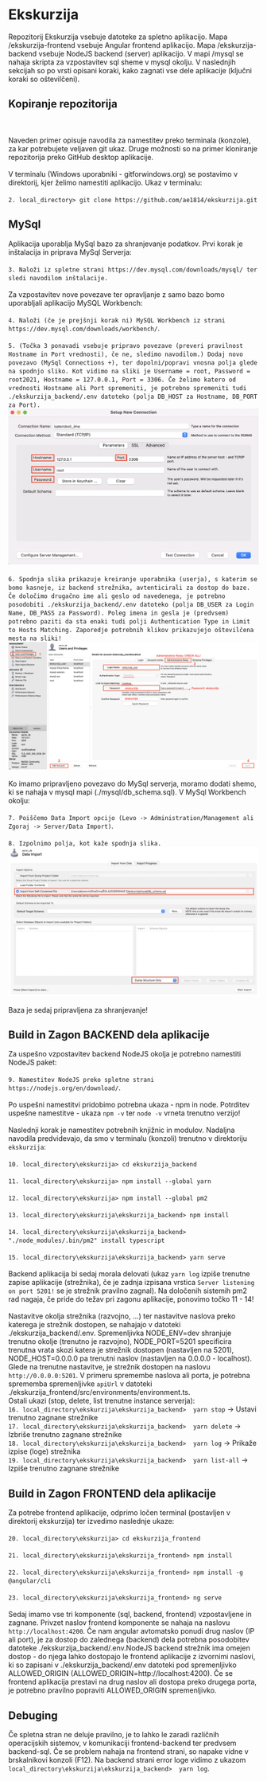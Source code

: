 # Ekskurzija

Repozitorij Ekskurzija vsebuje datoteke za spletno aplikacijo. Mapa /ekskurzija-frontend vsebuje Angular frontend aplikacijo. Mapa /ekskurzija-backend vsebuje NodeJS backend (server) aplikacijo. V mapi /mysql se nahaja skripta za vzpostavitev sql sheme v mysql okolju. 
V naslednjih sekcijah so po vrsti opisani koraki, kako zagnati vse dele aplikacije (ključni koraki so oštevilčeni).

## Kopiranje repozitorija
<br /><br />
Naveden primer opisuje navodila za namestitev preko terminala (konzole), za kar potrebujete veljaven git ukaz. Druge možnosti so na primer kloniranje repozitorija preko GitHub desktop aplikacije. 
<br /><br />
V terminalu (Windows uporabniki - gitforwindows.org) se postavimo v direktorij, kjer želimo namestiti aplikacijo. Ukaz v terminalu:
<br /><br />
`2. local_directory> git clone https://github.com/ae1814/ekskurzija.git`

## MySql

Aplikacija uporablja MySql bazo za shranjevanje podatkov. Prvi korak je inštalacija in priprava MySql Serverja:
<br /><br />
`3. Naloži iz spletne strani https://dev.mysql.com/downloads/mysql/ ter sledi navodilom inštalacije.`
<br /><br />
Za vzpostavitev nove povezave ter opravljanje z samo bazo bomo uporabljali aplikacijo MySQL Workbench:
<br /><br />
`4. Naloži (če je prejšnji korak ni) MySQL Workbench iz strani https://dev.mysql.com/downloads/workbench/`.
<br /><br />
`5. (Točka 3 ponavadi vsebuje pripravo povezave (preveri pravilnost Hostname in Port vrednosti), če ne, sledimo navodilom.) Dodaj novo povezavo (MySql Connections +), ter dopolni/popravi vnosna polja glede na spodnjo sliko. Kot vidimo na sliki je Username = root, Password = root2021, Hostname = 127.0.0.1, Port = 3306. Če želimo katero od vrednosti Hostname ali Port spremeniti, je potrebno spremeniti tudi ./ekskurzija_backend/.env datoteko (polja DB_HOST za Hostname, DB_PORT za Port).`![Image not found!](./general_images/mysql.png?raw=true "MySqlConnection")
<br /><br />
`6. Spodnja slika prikazuje kreiranje uporabnika (userja), s katerim se bomo kasneje, iz backend strežnika, avtenticirali za dostop do baze. Če določimo drugačno ime ali geslo od navedenega, je potrebno posodobiti ./ekskurzija_backend/.env datoteko (polja DB_USER za Login Name, DB_PASS za Password). Poleg imena in gesla je (predvsem) potrebno paziti da sta enaki tudi polji Authentication Type in Limit to Hosts Matching. Zaporedje potrebnih klikov prikazujejo oštevilčena mesta na sliki!`![Image not found!](./general_images/mysql_user.png?raw=true "MySqlConnection")
<br /><br />
Ko imamo pripravljeno povezavo do MySql serverja, moramo dodati shemo, ki se nahaja v mysql mapi (./mysql/db_schema.sql). V MySql Workbench okolju:
<br /><br />
`7. Poiščemo Data Import opcijo (Levo -> Administration/Management ali Zgoraj -> Server/Data Import)`.
<br /><br />
`8. Izpolnimo polja, kot kaže spodnja slika.`![Image not found!](./general_images/mysql_import.png?raw=true "MySqlConnection")
<br /><br />
Baza je sedaj pripravljena za shranjevanje!

## Build in Zagon BACKEND dela aplikacije
Za uspešno vzpostavitev backend NodeJS okolja je potrebno namestiti NodeJS paket:
<br /><br />
`9. Namestitev NodeJS preko spletne strani https://nodejs.org/en/download/`. 
<br /><br />
Po uspešni namestitvi pridobimo potrebna ukaza - npm in node. Potrditev uspešne namestitve -  ukaza `npm -v` ter `node -v` vrneta trenutno verzijo!
<br /><br />
Naslednji korak je namestitev potrebnih knjižnic in modulov. Nadaljna navodila predvidevajo, da smo v terminalu (konzoli) trenutno v direktoriju `ekskurzija`:
<br /><br />
`10. local_directory\ekskurzija> cd ekskurzija_backend`
<br /><br />
`11. local_directory\ekskurzija> npm install --global yarn`
<br /><br />
`12. local_directory\ekskurzija> npm install --global pm2`
<br /><br />
`13. local_directory\ekskurzija\ekskurzija_backend> npm install`
<br /><br />
`14. local_directory\ekskurzija\ekskurzija_backend> "./node_modules/.bin/pm2" install typescript`
<br /><br />
`15. local_directory\ekskurzija\ekskurzija_backend> yarn serve`
<br /><br />
Backend aplikacija bi sedaj morala delovati (ukaz `yarn log` izpiše trenutne zapise aplikacije (strežnika), če je zadnja izpisana vrstica `Server listening on port 5201!` se je strežnik pravilno zagnal). Na določenih sistemih pm2 rad nagaja, če pride do težav pri zagonu aplikacije, ponovimo točko 11 - 14! 
<br /><br />
Nastavitve okolja strežnika (razvojno, ...) ter nastavitve naslova preko katerega je strežnik dostopen, se nahajajo v datoteki ./ekskurzija_backend/.env. Spremenljivka NODE_ENV=dev shranjuje trenutno okolje (trenutno je razvojno),  NODE_PORT=5201 specificira trenutna vrata skozi katera je strežnik dostopen (nastavljen na 5201), NODE_HOST=0.0.0.0 pa trenutni naslov (nastavljen na 0.0.0.0 - localhost). Glede na trenutne nastavitve, je strežnik dostopen na naslovu `http://0.0.0.0:5201`. V primeru spremembe naslova ali porta, je potrebna sprememba spremenljivke `apiUrl` v datoteki ./ekskurzija_frontend/src/environments/environment.ts.
<br />
Ostali ukazi (stop, delete, list trenutne instance serverja):
<br />
`16. local_directory\ekskurzija\ekskurzija_backend>  yarn stop`  -> Ustavi trenutno zagnane strežnike
<br />
`17. local_directory\ekskurzija\ekskurzija_backend>  yarn delete`  -> Izbriše trenutno zagnane strežnike
<br />
`18. local_directory\ekskurzija\ekskurzija_backend>  yarn log`  -> Prikaže izpise (loge) strežnika
<br />
`19. local_directory\ekskurzija\ekskurzija_backend>  yarn list-all`  -> Izpiše trenutno zagnane strežnike

## Build in Zagon FRONTEND dela aplikacije

Za potrebe frontend aplikacije, odprimo ločen terminal (postavljen v direktorij ekskurzija) ter izvedimo naslednje ukaze:
<br /><br />
`20. local_directory\ekskurzija> cd ekskurzija_frontend`
<br /><br />
`21. local_directory\ekskurzija\ekskurzija_frontend> npm install`
<br /><br />
`22. local_directory\ekskurzija\ekskurzija_frontend> npm install -g @angular/cli`
<br /><br />
`23. local_directory\ekskurzija\ekskurzija_frontend> ng serve`
<br /><br />
Sedaj imamo vse tri komponente (sql, backend, frontend) vzpostavljene in zagnane. Privzet naslov frontend komponente se nahaja na naslovu `http://localhost:4200`. Če nam angular avtomatsko ponudi drug naslov (IP ali port), je za dostop do zalednega (backend) dela potrebna posodobitev datoteke ./ekskurzija_backend/.env.NodeJS backend strežnik ima omejen dostop - do njega lahko dostopajo le frontend aplikacije z izvornimi naslovi, ki so zapisani v ./ekskurzija_backend/.env datoteki pod spremenljivko ALLOWED_ORIGIN (ALLOWED_ORIGIN=http://localhost:4200). Če se frontend aplikacija prestavi na drug naslov ali dostopa preko drugega porta, je potrebno pravilno popraviti ALLOWED_ORIGIN spremenljivko.

## Debuging

Če spletna stran ne deluje pravilno, je to lahko le zaradi različnih operacijskih sistemov, v komunikaciji frontend-backend ter predvsem backend-sql. Če se problem nahaja na frontend strani, so napake vidne v brskalnikovi konzoli (F12). Na backend strani error loge vidimo z ukazom `local_directory\ekskurzija\ekskurzija_backend>  yarn log`.

